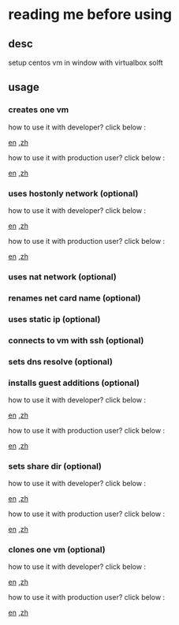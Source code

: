 # reading me before using

## desc 

setup centos vm in window with virtualbox solft

## usage

### creates one vm

how to use it with  developer? click below :

[en](./docs/how-to-use-for-dev/create-one.md) ,[zh](./docs/how-to-use-for-dev/zh/create-one.md)

how to use it with  production user?  click below :

[en](./docs/how-to-use-for-pro/create-one.md) ,[zh](./docs/how-to-use-for-pro/zh/create-one.md)

### uses hostonly network (optional)

how to use it with  developer? click below :

[en](./docs/how-to-use-for-dev/uses-hostonly-network.md) ,[zh](./docs/how-to-use-for-dev/zh/uses-hostonly-network.md)

how to use it with  production user?  click below :

[en](./docs/how-to-use-for-pro/uses-hostonly-network.md) ,[zh](./docs/how-to-use-for-pro/zh/uses-hostonly-network.md)

### uses nat network (optional)

### renames net card name (optional)

### uses static ip (optional)

### connects to vm with ssh (optional)

### sets dns resolve (optional)

### installs guest additions (optional)

how to use it with  developer? click below :

[en](./docs/how-to-use-for-dev/install-guest-additions-on-cd-or-dvd-device.md) ,[zh](./docs/how-to-use-for-dev/zh/install-guest-additions-on-cd-or-dvd-device.md)

how to use it with  production user?  click below :

[en](./docs/how-to-use-for-pro/install-guest-additions-on-cd-or-dvd-device.md) ,[zh](./docs/how-to-use-for-pro/zh/install-guest-additions-on-cd-or-dvd-device.md)

### sets share dir (optional)

how to use it with  developer? click below :

[en](./docs/how-to-use-for-dev/set-share-dir.md) ,[zh](./docs/how-to-use-for-dev/zh/set-share-dir.md)

how to use it with  production user?  click below :

[en](./docs/how-to-use-for-pro/set-share-dir.md) ,[zh](./docs/how-to-use-for-pro/zh/set-share-dir.md)



### clones one vm (optional)

how to use it with  developer? click below :

[en](./docs/how-to-use-for-dev/clone-one.md) ,[zh](./docs/how-to-use-for-dev/zh/clone-one.md)

how to use it with  production user?  click below :

[en](./docs/how-to-use-for-pro/clone-one.md) ,[zh](./docs/how-to-use-for-pro/zh/clone-one.md)
